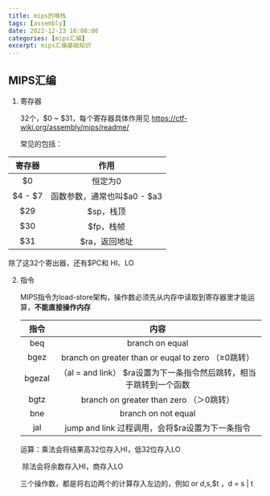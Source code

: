 ```yaml
---
title: mips的堆栈
tags: [assembly]
date: 2022-12-23 16:08:00
categories: [mips汇编]
excerpt: mips汇编基础知识
---
```


## MIPS汇编

1. 寄存器

   32个，$0 ~ $31，每个寄存器具体作用见 https://ctf-wiki.org/assembly/mips/readme/

   常见的包括：

| 寄存器  |            作用             |
| :-----: | :-------------------------: |
|   $0    |           恒定为0           |
| $4 - $7 | 函数参数，通常也叫$a0 - $a3 |
|   $29   |          $sp，栈顶          |
|   $30   |          $fp，栈帧          |
|   $31   |        $ra，返回地址        |

除了这32个寄出器，还有$PC和 HI、LO

2. 指令

   MIPS指令为load-store架构，操作数必须先从内存中读取到寄存器里才能运算，**不能直接操作内存**

   |  指令  |                             内容                             |
   | :----: | :----------------------------------------------------------: |
   |  beq   |                       branch on equal                        |
   |  bgez  |      branch on greater than or euqal to zero （≥0跳转）      |
   | bgezal | （al = and link）  $ra设置为下一条指令然后跳转，相当于跳转到一个函数 |
   |  bgtz  |           branch on greater than zero （＞0跳转）            |
   |  bne   |                     branch on not equal                      |
   |  jal   |       jump and link 过程调用，会将$ra设置为下一条指令        |

   运算：乘法会将结果高32位存入HI，低32位存入LO
   
   ​			除法会将余数存入HI，商存入LO
   
   三个操作数，都是将右边两个的计算存入左边的，例如 or $d,$s,$t ，d = s | t
   
   
   
   


